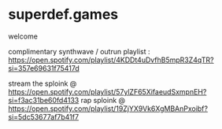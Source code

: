 # superdef.games
welcome

complimentary synthwave / outrun playlist : https://open.spotify.com/playlist/4KDDt4uDvfhB5mpR3Z4qTR?si=357e69631f75417d

stream the sploink @ https://open.spotify.com/playlist/57ylZF65XifaeudSxmpnEH?si=f3ac31be60fd4133
rap sploink @ https://open.spotify.com/playlist/19ZjYX9Vk6XgMBAnPxoibf?si=5dc53677af7b41f7
